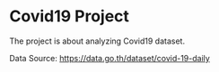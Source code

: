# Covid19 Project

The project is about analyzing Covid19 dataset. 

Data Source: https://data.go.th/dataset/covid-19-daily

